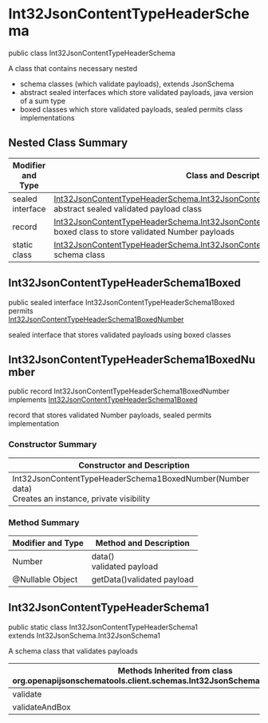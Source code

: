 # Int32JsonContentTypeHeaderSchema
public class Int32JsonContentTypeHeaderSchema<br>

A class that contains necessary nested
- schema classes (which validate payloads), extends JsonSchema
- abstract sealed interfaces which store validated payloads, java version of a sum type
- boxed classes which store validated payloads, sealed permits class implementations

## Nested Class Summary
| Modifier and Type | Class and Description |
| ----------------- | ---------------------- |
| sealed interface | [Int32JsonContentTypeHeaderSchema.Int32JsonContentTypeHeaderSchema1Boxed](#int32jsoncontenttypeheaderschema1boxed)<br> abstract sealed validated payload class |
| record | [Int32JsonContentTypeHeaderSchema.Int32JsonContentTypeHeaderSchema1BoxedNumber](#int32jsoncontenttypeheaderschema1boxednumber)<br> boxed class to store validated Number payloads |
| static class | [Int32JsonContentTypeHeaderSchema.Int32JsonContentTypeHeaderSchema1](#int32jsoncontenttypeheaderschema1)<br> schema class |

## Int32JsonContentTypeHeaderSchema1Boxed
public sealed interface Int32JsonContentTypeHeaderSchema1Boxed<br>
permits<br>
[Int32JsonContentTypeHeaderSchema1BoxedNumber](#int32jsoncontenttypeheaderschema1boxednumber)

sealed interface that stores validated payloads using boxed classes

## Int32JsonContentTypeHeaderSchema1BoxedNumber
public record Int32JsonContentTypeHeaderSchema1BoxedNumber<br>
implements [Int32JsonContentTypeHeaderSchema1Boxed](#int32jsoncontenttypeheaderschema1boxed)

record that stores validated Number payloads, sealed permits implementation

### Constructor Summary
| Constructor and Description |
| --------------------------- |
| Int32JsonContentTypeHeaderSchema1BoxedNumber(Number data)<br>Creates an instance, private visibility |

### Method Summary
| Modifier and Type | Method and Description |
| ----------------- | ---------------------- |
| Number | data()<br>validated payload |
| @Nullable Object | getData()validated payload |

## Int32JsonContentTypeHeaderSchema1
public static class Int32JsonContentTypeHeaderSchema1<br>
extends Int32JsonSchema.Int32JsonSchema1

A schema class that validates payloads

| Methods Inherited from class org.openapijsonschematools.client.schemas.Int32JsonSchema.Int32JsonSchema1 |
| ------------------------------------------------------------------ |
| validate                                                           |
| validateAndBox                                                     |

